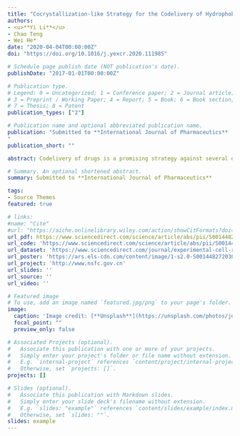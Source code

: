 ```yaml
---
title: "Cocrystallization-like Strategy for the Codelivery of Hydrophobic and Hydrophilic Drugs in a Single Carrier-free Formulation"
authors:
- <u>**Yi Li**</u> 
- Chao Teng
- Wei He*
date: "2020-04-04T00:00:00Z"
doi: "https://doi.org/10.1016/j.yexcr.2020.111985"

# Schedule page publish date (NOT publication's date).
publishDate: "2017-01-01T00:00:00Z"

# Publication type.
# Legend: 0 = Uncategorized; 1 = Conference paper; 2 = Journal article;
# 3 = Preprint / Working Paper; 4 = Report; 5 = Book; 6 = Book section;
# 7 = Thesis; 8 = Patent
publication_types: ["2"]

# Publication name and optional abbreviated publication name.
publication: "Submitted to **International Journal of Pharmaceutics**
"
publication_short: ""

abstract: Codelivery of drugs is a promising strategy against several diseases such as infections and cancer. However, traditional drug carriers are typically characterized by having low drug payload limiting their long-term treatment efficacy. Using nanocrystals of insoluble drug as carriers, a carrier-free platform was developed previously to deliver a second insoluble drug for codelivery. To extend the concept, we hypothesized, herein, that the platform allows for codelivery of hydrophobic and hydrophilic drugs using a cocrystalization-like strategy. To obtain proof-of-concept, an insoluble chemotherapeutic agent, paclitaxel (PTX), and a water-soluble inhibitor of pyruvate dehydrogenase kinase, dichloroacetic acid (DCA), were utilized as model drugs. PTX-DCA hybrid nanocrystals (PTX-DCA NCs) were prepared by anti-solvent precipitation and characterized. Their in vitro antitumor activity against cancer cells was evaluated. PTX-DCA Ns prepared from the optimized formulation had a diameter of 160 nm and a rod-shape morphology and possessed encapsulated efficacy of approximately 30% for DCA. The use of the hybrid crystals enabled synergy to kill cancer cells, in particular in PTX-resistant cells in a dose-dependent pattern. In conclusion, by using a cocrystalization-like strategy a hydrophilic drug can be formulated into in a drug’s nanocrystals for codelivery.

# Summary. An optional shortened abstract.
summary: Submitted to **International Journal of Pharmaceutics**

tags:
- Source Themes
featured: true

# links:
#name: "Cite"
#url: "https://aiche.onlinelibrary.wiley.com/action/showCitFormats?doi=10.1002%2Fbtm2.10130"
url_pdf: https://www.sciencedirect.com/science/article/abs/pii/S0014482720302007
url_code: 'https://www.sciencedirect.com/science/article/abs/pii/S0014482720302007'
url_dataset: 'https://www.sciencedirect.com/journal/experimental-cell-research'
url_poster: 'https://ars.els-cdn.com/content/image/1-s2.0-S0014482720302007-fx1_lrg.jpg'
url_project: 'http://www.nsfc.gov.cn'
url_slides: ''
url_source: ''
url_video: ''

# Featured image
# To use, add an image named `featured.jpg/png` to your page's folder. 
image:
  caption: 'Image credit: [**Unsplash**](https://unsplash.com/photos/jdD8gXaTZsc)'
  focal_point: ""
  preview_only: false

# Associated Projects (optional).
#   Associate this publication with one or more of your projects.
#   Simply enter your project's folder or file name without extension.
#   E.g. `internal-project` references `content/project/internal-project/index.md`.
#   Otherwise, set `projects: []`.
projects: []

# Slides (optional).
#   Associate this publication with Markdown slides.
#   Simply enter your slide deck's filename without extension.
#   E.g. `slides: "example"` references `content/slides/example/index.md`.
#   Otherwise, set `slides: ""`.
slides: example
---
```


